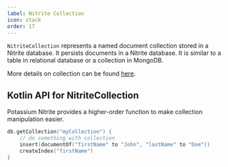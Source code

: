 ```yaml
---
label: Nitrite Collection
icon: stack
order: 17
---
```


`NitriteCollection` represents a named document collection stored in a Nitrite database. It persists documents in a Nitrite database. It is similar to a table in relational database or a collection in MongoDB.

More details on collection can be found [here](../java-sdk/collection/intro.md).

## Kotlin API for NitriteCollection

Potassium Nitrite provides a higher-order function to make collection manipulation easier.

```kotlin
db.getCollection("myCollection") {
    // do something with collection
    insert(documentOf("firstName" to "John", "lastName" to "Doe"))
    createIndex("firstName")
}
```
